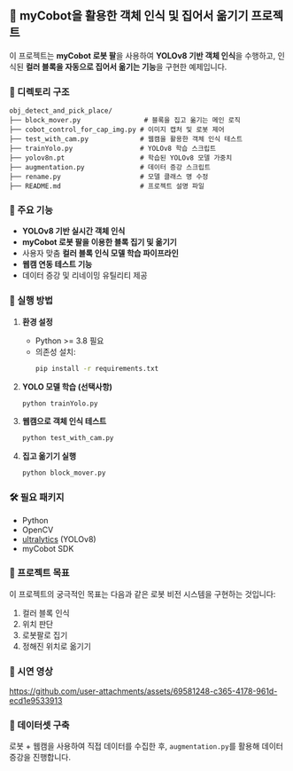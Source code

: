 <!-- @format -->

## 🦾 myCobot을 활용한 객체 인식 및 집어서 옮기기 프로젝트

이 프로젝트는 **myCobot 로봇 팔**을 사용하여 **YOLOv8 기반 객체 인식**을 수행하고, 인식된 **컬러 블록을 자동으로 집어서 옮기는 기능**을 구현한 예제입니다.

### 📁 디렉토리 구조

```
obj_detect_and_pick_place/
├── block_mover.py                # 블록을 집고 옮기는 메인 로직
├── cobot_control_for_cap_img.py # 이미지 캡처 및 로봇 제어
├── test_with_cam.py             # 웹캠을 활용한 객체 인식 테스트
├── trainYolo.py                 # YOLOv8 학습 스크립트
├── yolov8n.pt                   # 학습된 YOLOv8 모델 가중치
├── augmentation.py              # 데이터 증강 스크립트
├── rename.py                    # 모델 클래스 명 수정
├── README.md                    # 프로젝트 설명 파일
```

### 🧠 주요 기능

- **YOLOv8 기반 실시간 객체 인식**
- **myCobot 로봇 팔을 이용한 블록 집기 및 옮기기**
- 사용자 맞춤 **컬러 블록 인식 모델 학습 파이프라인**
- **웹캠 연동 테스트 기능**
- 데이터 증강 및 리네이밍 유틸리티 제공

### 🚀 실행 방법

1. **환경 설정**

   - Python >= 3.8 필요
   - 의존성 설치:
     ```bash
     pip install -r requirements.txt
     ```

2. **YOLO 모델 학습 (선택사항)**

   ```bash
   python trainYolo.py
   ```

3. **웹캠으로 객체 인식 테스트**

   ```bash
   python test_with_cam.py
   ```

4. **집고 옮기기 실행**
   ```bash
   python block_mover.py
   ```

### 🛠 필요 패키지

- Python
- OpenCV
- [ultralytics](https://github.com/ultralytics/ultralytics) (YOLOv8)
- myCobot SDK

### 🎯 프로젝트 목표

이 프로젝트의 궁극적인 목표는 다음과 같은 로봇 비전 시스템을 구현하는 것입니다:

1. 컬러 블록 인식
2. 위치 판단
3. 로봇팔로 집기
4. 정해진 위치로 옮기기

### 📸 시연 영상


https://github.com/user-attachments/assets/69581248-c365-4178-961d-ecd1e9533913


### 📂 데이터셋 구축

로봇 + 웹캠을 사용하여 직접 데이터를 수집한 후, `augmentation.py`를 활용해 데이터 증강을 진행합니다.
